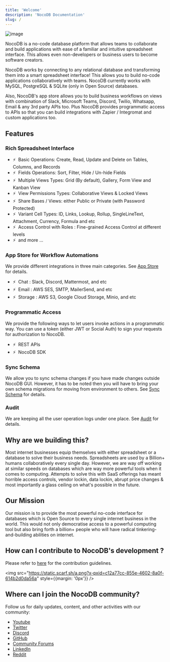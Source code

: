 ```yaml
---
title: 'Welcome'
description: 'NocoDB Documentation'
slug: /
---
```


![image](/img/banner.png)

NocoDB is a no-code database platform that allows teams to collaborate and build applications with ease of a familiar and intuitive spreadsheet interface. This allows even non-developers or business users to become software creators.

NocoDB works by connecting to any relational database and transforming them into a smart spreadsheet interface! This allows you to build no-code applications collaboratively with teams. NocoDB currently works with MySQL, PostgreSQL & SQLite (only in Open Source) databases. 

Also, NocoDB's app store allows you to build business workflows on views with combination of Slack, Microsoft Teams, Discord, Twilio, Whatsapp, Email & any 3rd party APIs too. Plus NocoDB provides programmatic access to APIs so that you can build integrations with Zapier / Integromat and custom applications too.

## Features

### Rich Spreadsheet Interface

- ⚡ &nbsp;Basic Operations: Create, Read, Update and Delete on Tables, Columns, and Records
- ⚡ &nbsp;Fields Operations: Sort, Filter, Hide / Un-hide Fields
- ⚡ &nbsp;Multiple Views Types: Grid (By default), Gallery, Form View and Kanban View
- ⚡ &nbsp;View Permissions Types: Collaborative Views & Locked Views
- ⚡ &nbsp;Share Bases / Views: either Public or Private (with Password Protected)
- ⚡ &nbsp;Variant Cell Types: ID, Links, Lookup, Rollup, SingleLineText, Attachment, Currency, Formula and etc
- ⚡ &nbsp;Access Control with Roles : Fine-grained Access Control at different levels
- ⚡ &nbsp;and more ...

### App Store for Workflow Automations

We provide different integrations in three main categories. See <a href="/account-settings/oss-specific-details#app-store" target="_blank">App Store</a> for details.

- ⚡ &nbsp;Chat : Slack, Discord, Mattermost, and etc
- ⚡ &nbsp;Email : AWS SES, SMTP, MailerSend, and etc
- ⚡ &nbsp;Storage : AWS S3, Google Cloud Storage, Minio, and etc

### Programmatic Access

We provide the following ways to let users invoke actions in a programmatic way. You can use a token (either JWT or Social Auth) to sign your requests for authorization to NocoDB.

- ⚡ &nbsp;REST APIs
- ⚡ &nbsp;NocoDB SDK

### Sync Schema

We allow you to sync schema changes if you have made changes outside NocoDB GUI. However, it has to be noted then you will have to bring your own schema migrations for moving from environment to others. See <a href="/data-sources/sync-with-data-source" target="_blank">Sync Schema</a> for details.

### Audit

We are keeping all the user operation logs under one place. See <a href="/data-sources/actions-on-data-sources#audit-logs" target="_blank">Audit</a> for details.

##  Why are we building this?
Most internet businesses equip themselves with either spreadsheet or a database to solve their business needs. Spreadsheets are used by a Billion+ humans collaboratively every single day. However, we are way off working at similar speeds on databases which are way more powerful tools when it comes to computing. Attempts to solve this with SaaS offerings has meant horrible access controls, vendor lockin, data lockin, abrupt price changes & most importantly a glass ceiling on what's possible in the future.

## Our Mission
Our mission is to provide the most powerful no-code interface for databases which is Open Source to every single internet business in the world. This would not only democratise access to a powerful computing tool but also bring forth a billion+ people who will have radical tinkering-and-building abilities on internet.

## How can I contribute to NocoDB's development ?

Please refer to [here](https://github.com/nocodb/nocodb/blob/develop/.github/CONTRIBUTING.md) for the contribution guidelines.

<img src="https://static.scarf.sh/a.png?x-pxid=c12a77cc-855e-4602-8a0f-614b2d0da56a" style={{margin: '0px'}} />

## Where can I join the NocoDB community?

Follow us for daily updates, content, and other activities with our community:

- [Youtube](https://www.youtube.com/@nocodb)
- [Twitter](https://twitter.com/nocodb)
- [Discord](http://discord.nocodb.com/)
- [GitHub](https://github.com/nocodb/nocodb)
- [Community Forums](https://community.nocodb.com/)
- [LinkedIn](https://www.linkedin.com/company/nocodb)
- [Reddit](https://www.reddit.com/r/NocoDB/)


